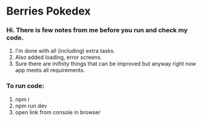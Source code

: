 # Berries Pokedex

### Hi. There is few notes from me before you run and check my code.

1. I'm done with all (including) extra tasks.
2. Also added loading, error screens.
3. Sure there are inifnity things that can be improved but anyway right now app meets all requirements.

### To run code:

1. npm i
2. npm run dev
3. open link from console in browser
